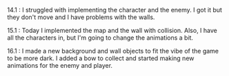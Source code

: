 14.1 : I struggled with implementing the character and the enemy. I got it but they don't move and I have problems with the walls.

15.1 : Today I implemented the map and the wall with collision. Also, I have all the characters in, but I'm going to change the animations a bit. 

16.1 : I made a new background and wall objects to fit the vibe of the game to be more dark. I added a bow to collect and started making new animations for the enemy and player.
